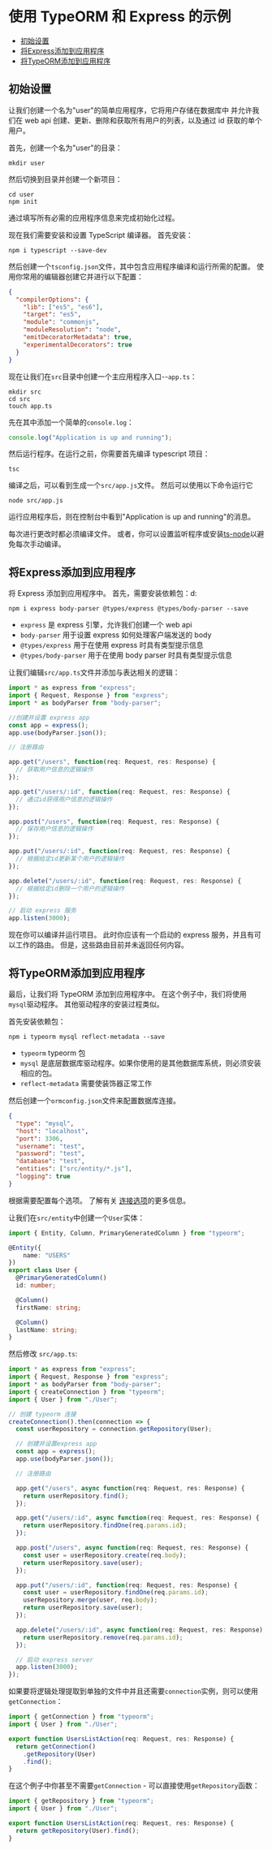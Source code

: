 # 使用 TypeORM 和 Express 的示例

  * [初始设置](#初始设置)
  * [将Express添加到应用程序](#将Express添加到应用程序)
  * [将TypeORM添加到应用程序](#将TypeORM添加到应用程序)

## 初始设置

让我们创建一个名为"user"的简单应用程序，它将用户存储在数据库中
并允许我们在 web api 创建、更新、删除和获取所有用户的列表，以及通过 id 获取的单个用户。

首先，创建一个名为"user"的目录：

```
mkdir user
```

然后切换到目录并创建一个新项目：

```
cd user
npm init
```

通过填写所有必需的应用程序信息来完成初始化过程。

现在我们需要安装和设置 TypeScript 编译器。 首先安装：

```
npm i typescript --save-dev
```

然后创建一个`tsconfig.json`文件，其中包含应用程序编译和运行所需的配置。 使用你常用的编辑器创建它并进行以下配置：

```json
{
  "compilerOptions": {
    "lib": ["es5", "es6"],
    "target": "es5",
    "module": "commonjs",
    "moduleResolution": "node",
    "emitDecoratorMetadata": true,
    "experimentalDecorators": true
  }
}
```

现在让我们在`src`目录中创建一个主应用程序入口--`app.ts`：

```
mkdir src
cd src
touch app.ts
```

先在其中添加一个简单的`console.log`：

```typescript
console.log("Application is up and running");
```

然后运行程序。在运行之前，你需要首先编译 typescript 项目：

```
tsc
```

编译之后，可以看到生成一个`src/app.js`文件。
然后可以使用以下命令运行它

```
node src/app.js
```

运行应用程序后，则在控制台中看到"Application is up and running"的消息。

每次进行更改时都必须编译文件。
或者，你可以设置监听程序或安装[ts-node](http://github.com/ts-node/ts-node)以避免每次手动编译。

## 将Express添加到应用程序

将 Express 添加到应用程序中。 首先，需要安装依赖包：d:

```
npm i express body-parser @types/express @types/body-parser --save
```

- `express` 是 express 引擎，允许我们创建一个 web api
- `body-parser` 用于设置 express 如何处理客户端发送的 body
- `@types/express` 用于在使用 express 时具有类型提示信息
- `@types/body-parser` 用于在使用 body parser 时具有类型提示信息

让我们编辑`src/app.ts`文件并添加与表达相关的逻辑：

```typescript
import * as express from "express";
import { Request, Response } from "express";
import * as bodyParser from "body-parser";

//创建并设置 express app
const app = express();
app.use(bodyParser.json());

// 注册路由

app.get("/users", function(req: Request, res: Response) {
  // 获取用户信息的逻辑操作
});

app.get("/users/:id", function(req: Request, res: Response) {
  // 通过id获得用户信息的逻辑操作
});

app.post("/users", function(req: Request, res: Response) {
  // 保存用户信息的逻辑操作
});

app.put("/users/:id", function(req: Request, res: Response) {
  // 根据给定id更新某个用户的逻辑操作
});

app.delete("/users/:id", function(req: Request, res: Response) {
  // 根据给定id删除一个用户的逻辑操作
});

// 启动 express 服务
app.listen(3000);
```

现在你可以编译并运行项目。
此时你应该有一个启动的 express 服务，并且有可以工作的路由。
但是，这些路由目前并未返回任何内容。

## 将TypeORM添加到应用程序

最后，让我们将 TypeORM 添加到应用程序中。
在这个例子中，我们将使用`mysql`驱动程序。
其他驱动程序的安装过程类似。

首先安装依赖包：

```
npm i typeorm mysql reflect-metadata --save
```

- `typeorm` typeorm 包
- `mysql` 是底层数据库驱动程序。如果你使用的是其他数据库系统，则必须安装相应的包。
- `reflect-metadata` 需要使装饰器正常工作

然后创建一个`ormconfig.json`文件来配置数据库连接。

```json
{
  "type": "mysql",
  "host": "localhost",
  "port": 3306,
  "username": "test",
  "password": "test",
  "database": "test",
  "entities": ["src/entity/*.js"],
  "logging": true
}
```

根据需要配置每个选项。
了解有关 [连接选项](./connection-options.md)的更多信息。

让我们在`src/entity`中创建一个`User`实体：

```typescript
import { Entity, Column, PrimaryGeneratedColumn } from "typeorm";

@Entity({
    name: "USERS"
})
export class User {
  @PrimaryGeneratedColumn()
  id: number;

  @Column()
  firstName: string;

  @Column()
  lastName: string;
}
```

然后修改 `src/app.ts`:

```typescript
import * as express from "express";
import { Request, Response } from "express";
import * as bodyParser from "body-parser";
import { createConnection } from "typeorm";
import { User } from "./User";

// 创建 typeorm 连接
createConnection().then(connection => {
  const userRepository = connection.getRepository(User);

  // 创建并设置express app
  const app = express();
  app.use(bodyParser.json());

  // 注册路由

  app.get("/users", async function(req: Request, res: Response) {
    return userRepository.find();
  });

  app.get("/users/:id", async function(req: Request, res: Response) {
    return userRepository.findOne(req.params.id);
  });

  app.post("/users", async function(req: Request, res: Response) {
    const user = userRepository.create(req.body);
    return userRepository.save(user);
  });

  app.put("/users/:id", function(req: Request, res: Response) {
    const user = userRepository.findOne(req.params.id);
    userRepository.merge(user, req.body);
    return userRepository.save(user);
  });

  app.delete("/users/:id", async function(req: Request, res: Response) {
    return userRepository.remove(req.params.id);
  });

  // 启动 express server
  app.listen(3000);
});
```

如果要将逻辑处理提取到单独的文件中并且还需要`connection`实例，则可以使用`getConnection`：

```typescript
import { getConnection } from "typeorm";
import { User } from "./User";

export function UsersListAction(req: Request, res: Response) {
  return getConnection()
    .getRepository(User)
    .find();
}
```

在这个例子中你甚至不需要`getConnection` - 可以直接使用`getRepository`函数：

```typescript
import { getRepository } from "typeorm";
import { User } from "./User";

export function UsersListAction(req: Request, res: Response) {
  return getRepository(User).find();
}
```
